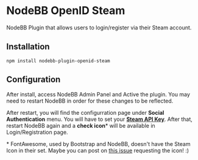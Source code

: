 # NodeBB OpenID Steam

NodeBB Plugin that allows users to login/register via their Steam account.

## Installation

    npm install nodebb-plugin-openid-steam

## Configuration

After install, access NodeBB Admin Panel and Active the plugin. You may need to restart NodeBB in order for these changes to be reflected.

After restart, you will find the configurration page under **Social Authentication** menu. You will have to set your [**Steam API Key**](http://steamcommunity.com/dev/apikey). After that, restart NodeBB again and a **check icon*** will be available in Login/Registration page.

\* FontAwesome, used by Bootstrap and NodeBB, doesn't have the Steam Icon in their set. Maybe you can post on [this issue](https://github.com/FortAwesome/Font-Awesome/issues/1035) requesting the icon! :)